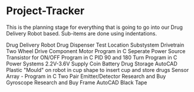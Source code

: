 # Project-Tracker
This is the planning stage for everything that is going to go into our Drug Delivery Robot based.
Sub-items are done using indentations.

Drug Delivery Robot
  Drug Dispenser
  Test
    Location
    Substystem
  Drivetrain
    Two Wheel Drive
      Component
        Motor
          Program in C
      Seperate Power Source
        Transistor for ON/OFF
          Program in C
    PID
      90 and 180 Turn
        Program in C
  Power Systems
    2.2V-3.6V Supply
      Coin Battery
  Drug Storage
    AutoCAD
      Plastic "Mould" on robot in cup shape to insert cup and store drugs
  Sensor Array - Program in C
    Two Pair Emitter/Detector
      Research and Buy
    Gyroscope
      Research and Buy
  Frame
    AutoCAD
  Black Tape
  
    